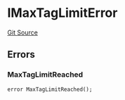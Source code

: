 # IMaxTagLimitError
[Git Source](https://github.com/thrackle-io/rules-engine/blob/6d65728d4e93813016499a87fe04f8385b777100/src/common/IErrors.sol)


## Errors
### MaxTagLimitReached

```solidity
error MaxTagLimitReached();
```

